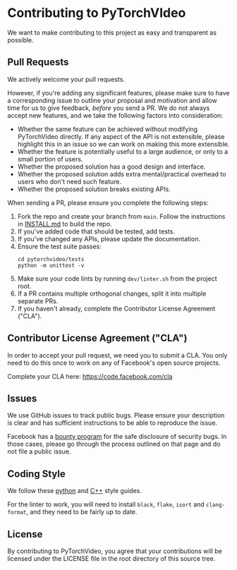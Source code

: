 # Contributing to PyTorchVIdeo
We want to make contributing to this project as easy and transparent as
possible.

## Pull Requests
We actively welcome your pull requests.

However, if you're adding any significant features, please make sure to have a corresponding issue to outline your proposal and motivation and allow time for us to give feedback, *before* you send a PR.
We do not always accept new features, and we take the following factors into consideration:

- Whether the same feature can be achieved without modifying PyTorchVideo directly. If any aspect of the API is not extensible, please highlight this in an issue so we can work on making this more extensible.
- Whether the feature is potentially useful to a large audience, or only to a small portion of users.
- Whether the proposed solution has a good design and interface.
- Whether the proposed solution adds extra mental/practical overhead to users who don't need such feature.
- Whether the proposed solution breaks existing APIs.

When sending a PR, please ensure you complete the following steps:

1. Fork the repo and create your branch from `main`. Follow the instructions
   in [INSTALL.md](../INSTALL.md) to build the repo.
2. If you've added code that should be tested, add tests.
3. If you've changed any APIs, please update the documentation.
4. Ensure the test suite passes:
    ```
    cd pytorchvideo/tests
    python -m unittest -v
    ```
5. Make sure your code lints by running `dev/linter.sh` from  the project root.
6. If a PR contains multiple orthogonal changes, split it into multiple separate PRs.
7. If you haven't already, complete the Contributor License Agreement ("CLA").

## Contributor License Agreement ("CLA")
In order to accept your pull request, we need you to submit a CLA. You only need
to do this once to work on any of Facebook's open source projects.

Complete your CLA here: <https://code.facebook.com/cla>

## Issues
We use GitHub issues to track public bugs. Please ensure your description is
clear and has sufficient instructions to be able to reproduce the issue.

Facebook has a [bounty program](https://www.facebook.com/whitehat/) for the safe
disclosure of security bugs. In those cases, please go through the process
outlined on that page and do not file a public issue.

## Coding Style  
We follow these [python](http://google.github.io/styleguide/pyguide.html) and [C++](https://google.github.io/styleguide/cppguide.html) style guides.

For the linter to work, you will need to install `black`, `flake`, `isort` and `clang-format`, and
they need to be fairly up to date.

## License
By contributing to PyTorchVideo, you agree that your contributions will be licensed
under the LICENSE file in the root directory of this source tree.

